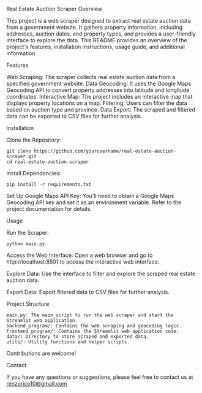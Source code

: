 Real Estate Auction Scraper
Overview

This project is a web scraper designed to extract real estate auction data from a government website. It gathers property information, including addresses, auction dates, and property types, and provides a user-friendly interface to explore the data. This README provides an overview of the project's features, installation instructions, usage guide, and additional information.

Features

Web Scraping: The scraper collects real estate auction data from a specified government website.
Data Geocoding: It uses the Google Maps Geocoding API to convert property addresses into latitude and longitude coordinates.
Interactive Map: The project includes an interactive map that displays property locations on a map.
Filtering: Users can filter the data based on auction type and province.
Data Export: The scraped and filtered data can be exported to CSV files for further analysis.

Installation

Clone the Repository:

    git clone https://github.com/yourusername/real-estate-auction-scraper.git
    cd real-estate-auction-scraper

Install Dependencies:

    pip install -r requirements.txt

Set Up Google Maps API Key:
    You'll need to obtain a Google Maps Geocoding API key and set it as an environment variable. Refer to the project documentation for details.

Usage

Run the Scraper:

    python main.py

Access the Web Interface:
    Open a web browser and go to http://localhost:8501 to access the interactive web interface.

Explore Data:
    Use the interface to filter and explore the scraped real estate auction data.

Export Data:
    Export filtered data to CSV files for further analysis.

Project Structure

    main.py: The main script to run the web scraper and start the Streamlit web application.
    backend_program/: Contains the web scraping and geocoding logic.
    frontend_program/: Contains the Streamlit web application code.
    data/: Directory to store scraped and exported data.
    utils/: Utility functions and helper scripts.

Contributions are welcome!

Contact

If you have any questions or suggestions, please feel free to contact us at renzorico10@gmail.com

